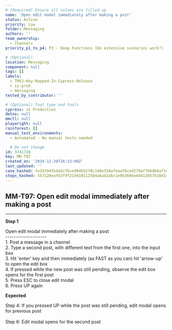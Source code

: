 ```yaml
---
# (Required) Ensure all values are filled up
name: 'Open edit modal immediately after making a post'
status: Active
priority: Low
folder: Messaging
authors: ''
team_ownership:
  - Channels
priority_p1_to_p4: P3 - Deep Functions (Do extensive scenarios work?)

# (Optional)
location: Messaging
component: null
tags: []
labels:
  - TM4J-Key-Mapped-In-Cypress-Release
  - cy-prod
  - messaging
tested_by_contributor: ''

# (Optional) Test type and tools
cypress: in Production
detox: null
mmctl: null
playwright: null
rainforest: []
manual_test_environments:
  - Automated - No manual tests needed

  # Do not change
id: 3741728
key: MM-T97
created_on: '2019-12-20T16:33:00Z'
last_updated: ''
case_hashed: fe19394fe4a5cfbce904b5278c1d8e358afeaaf8ced279af766db0af1da629c251f4f6cce97323de999b32e9918f5c1d
steps_hashed: 557120eafb3f9f219410112564a6a42abc1e9b2686e44412057b10d14e111e34b5821f613319d35af4f723e50904c596
---
```


<!-- (Auto-generated) Based on frontmatter's "key" and "name" -->

## MM-T97: Open edit modal immediately after making a post

---

**Step 1**

Open edit modal immediately after making a post\
\--------------------\
1\. Post a message in a channel\
2\. Type a second post, with different text from the first one, into the input box\
3\. Hit 'enter' key and then immediately (as FAST as you can) hit 'arrow-up' to open the edit box\
4\. If pressed while the new post was still pending, observe the edit box opens for the first post\
5\. Press ESC to close edit modal\
6\. Press UP again

**Expected**

Step 4: If you pressed UP while the post was still pending, edit modal opens for previous post\
\
Step 6: Edit modal opens for the second post
